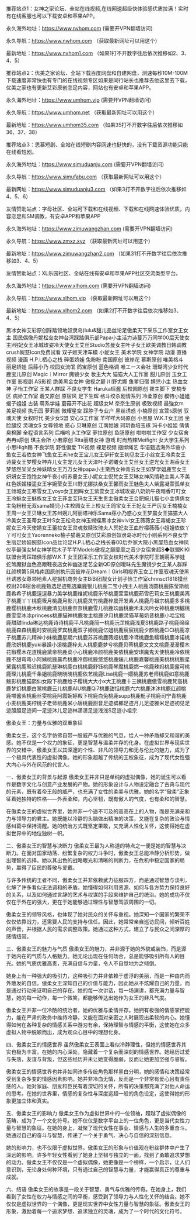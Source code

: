 推荐站点1：女神之家论坛、全站在线视频,在线网速超级快体验感优质拉满！实时有在线客服也可以下载安卓和苹果APP。

永久海外地址：https://www.nvhom.com (需要开VPN翻墙访问)

永久导航：https://www.nwhom.com （获取最新网址可以用这个）

最新地址：https://www.nvhom1.com （如果1打不开数字往后依次推移如2、3、4、5）

推荐站点2：优美之家论坛、全站下载百度网盘和自建网盘，测速每秒10M-100M下载速度非常快也有专门的在线视频专区如果是同行站长也推荐去他这里去下载，优美之家也有更新艾彩原创恋足内容，网站也有安卓和苹果APP。

永久海外地址：https://www.umhom.vip (需要开VPN翻墙访问)

永久导航：https://www.umhom.net （获取最新网址可以用这个）

最新地址：https://www.umhom35.com （如果35打不开数字往后依次推移如36、37、38）

推荐站点3：思慕短剧、全站在线短剧内容网速也挺快的，没有下载资源功能只能在线看短剧。

永久海外地址：https://www.simuduanju.com (需要开VPN翻墙访问)

永久导航：https://www.simufabu.com （获取最新网址可以用这个）

最新网址：https://www.simuduanju3.com （如果3打不开数字往后依次推移如4、5、6）

友情赞助站点：字母社区、全站可下载和在线视频、下载和在线网速体验优质，内容恋足和SM调教，有安卓APP和苹果APP

永久海外地址：https://www.zimuwangzhan.com (需要开VPN翻墙访问)

永久导航：https://www.zmxz.xyz （获取最新网址可以用这个）

最新地址：https://www.zimuwangzhan2.com （如果31打不开数字往后依次推移如3、4、5）

友情赞助站点：XL乐园社区、全站在线有安卓和苹果APP社区交流类型平台。

永久海外地址：https://www.xlhom.com (需要开VPN翻墙访问)

永久导航：https://www.xlhom.vip （获取最新网址可以用这个）

最新地址：https://www.xlhom2.com （如果2打不开数字往后依次推移如3、4、5）

黑冰女神艾彩原创踩踏领地奴隶岛)lulu&甜儿品丝论足傲柔天下采乐工作室女王女主 国民偶像丹妮松岛女神台湾踩踏俱乐部Papa小主活力诗蔓万万同学00后天使女主)明妃女王冰城玫姿冷天使女王艾丝Studio苏曼女主叶子女王欧美调教日韩调教crush婉慈Icon免费试看 双子姬天津车模 小妮女王 美术学院 女神学院 动漫 直播视频 漫画 H.P.L栖心之栈 碎蛋娇娃 兔粉粉 南国原创 彼岸花 慕斯原创 唯美格斗 丽足娇娃 后蕬小乃 校园女流氓 鸽宝原创 蓝色格调 唯エース会社 珊瑚湾少女时代 鹿宝儿原创 Magic︱Mirror 魔镜少女 妆主大大 猫猫大人工作室 甜儿原创 玉女工作室 影视剧 AS影视 绝美黑金女神 傲视之巅 川野尤娜 鱼爹归宿 婧児小主 热血女神 子怡工作室 王某人群踩 不良女学生 Haruka瑶酱 后校园原创 莜主脚下 安楠专区 病娇工作室 羲又原创 原宿风 足下生辉 格斗绞杀剧情系列 冷柔原创 模特小姐姐 蝎子姐姐 古装 萌系学娃 蘑菇开不出花 超级女M 奈奈生原创 极致视频 最強女m 美足视频 执乐园 萝莉酱 微耀星空 踩脖子专业户 黑丝诱惑 小楠原创 宣萱s原创 驭魂天使 女权时代 美少女S盟 安心S工作室 羊咩咩大码原创 小黑屋 W.K.T女王团 坐脸腿绞 灵魂女S 女尊领地 惑心 贝琳原创 江南姑娘 珂玥香培玉琢 玛卡小姐姐 倩倩臭棉脚 全程语言系列 后喵呜 jk工作室 萝拉原创 鱼肠原创 啦啦啦工作室 少女宿舍 冉冉s原创 琪主会所 小若原创 Rita丽塔女神 游戏 时尚热辣Meifight 女大学生系列 小思High踢 不良学院 野性偏爱 TK视频 裸足视频 捆绑绳艺 华语甄选海外华裔小鱼女王若依女神飞鱼女王禾he女王宝儿女王伊轩女王初见女王小丝女王冷柔女王诗蔓女王梦樱女神卉儿女主宠儿女王天津叶子诺曦女王艾丝女王逆光女王湘香女王梦悠然呆呆女神妖晴女王万万女神papa小主黛西女神青云女王如梦学姐鹿宝女王妍妍女王饱饱女神午夜小妈苏曼女王小妮女主倪梵女王艾琳女神风情艳主美人不美红色妖姬楼遥女王宇婉莹女王川野尤娜扶桑女王馨雨女王魅色夫人紫露凝萱孤单女王倾城女王寒雪女王yoyo女王回眸女王紫萱女王冰城玫姿八奶奶午夜暗香叮叮女王冷魅女王魅族女王女王菲主艾玛女王天生贵主傲柔女王合肥婉儿猫七小主倩倩女主兔粉粉无双sama婧児小主校园女王上校女王鸽宝女王王妃女王严厉女王楠楠女王周一女王贝琳女王苏州婉儿阿丽塔神乐Sama蕬小乃惑心女王梦晨女王猫猫大人冷美女王圣蒂女王叶S女王松岛女神玉蝴蝶黑冰女神vivi女王薇薇女王毒蝎女王珍妮女王冷天使婧女王蕾拉女王灵魂救赎玫瑰夫人冥妃女王血柠檬薇薇小姐姐依依丫丫可可女王Yaorenneko柚子猫羲又原创艾彩原创奴隶岛冰时代小刚系列不良女学生丽足娇娃婉慈Icon品丝论足H.P.L栖心之栈长春00后乔家大院小黑屋热血女神凤仪亭最强女M女神学院木子芊芊Models傲视之巅靡靡之音少女宿舍超S◆联盟KIKI联盟台湾踩踏俱乐部W.K.T 女王团采乐工作室女权时代美术学院叮王朝萌系学娃蛇煞魔狱血色高跟鞋夜店女神幽迷足艺全新QD原创暧昧先生魔镜少女王某人群踩红颜榜第5风格南国原创执乐园彼岸花Dream｜Girls明视界玉女工作室驭魂天使黑丝诱惑女尊领地素人挖掘机商务女主BiBi团靓女计划子怡工作室chnnsct1818摸丝校尉208宿舍桃鹿甄选足迹甄选麋鹿银儿桃鹿二宝小拽主人桃鹿汤圆桃鹿陈莹斯桃鹿希希子桃鹿逗逗暴力美学桃鹿维妮桃鹿乐爷桃鹿萱萱桃鹿茹雪巴莉女王桃鹿美离子桃鹿丫丫桃鹿筱月桃鹿月影儿桃鹿灵竹桃鹿梓晨开发素人桃鹿丹祖宗桃鹿多多桃鹿樱桃桃鹿木秋桃鹿清见桃鹿奈奈桃鹿雪儿桃鹿玖幽桃鹿禾未风吟女神桃鹿玥樾桃鹿雯雯冰冰princess桃鹿猫神桃鹿妆主桃鹿汐月桃鹿灵猫草莓奶昔桃鹿小哈宝桃鹿甜甜linda琳达桃鹿诗诗桃鹿平凡桃鹿简一桃鹿沅芷桃鹿浅夏S桃鹿路子桃鹿绵绵桃鹿森森桃鹿时安桃鹿罗宾桃鹿双子姬桃鹿亿姐桃鹿宸宸桃鹿夕颜桃鹿CiCi桃鹿凉子桃鹿苏儿精神小妹桃鹿星期六桃鹿苏苏桃鹿薇娅桃鹿冷鸢桃鹿鱼糯糯桃鹿冰诺桃鹿欣妍桃鹿yuki暴躁小溪桃鹿梓夫人桃鹿鹿梦兮桃鹿贝蒂桃鹿文文文桃鹿漫漫樱木花椒樱木花道桃鹿黛帝桃鹿菜小心桃鹿冷颜桃鹿美依桃鹿安琪魔鬼天使桃鹿冷依桃鹿不甜弯弯小阿姨桃鹿晨希桃鹿冷御桃鹿悠悠桃鹿婳儿桃鹿嘉馨桃鹿美桃桃桃鹿星黛露桃鹿鸳迟桃鹿凯瑟琳桃鹿白桃桃鹿舒钰桃鹿琴魔桃鹿燃一桃鹿辣妈桃鹿露可桃鹿琛儿桃鹿千条姐桃鹿晓晓晓桃鹿依艺桃鹿Lisa桃鹿一嬛桃鹿苏老师桃鹿如意桃鹿魅影桃鹿猫熙仙女殿下桃鹿绘子樱桃大大小x大王桃鹿十三姨桃鹿傲雪桃鹿梵高桃鹿梦幻桃鹿白鹭桃鹿云儿桃鹿AIU桃鹿Qi7桃鹿甜恬桃鹿六六桃鹿沐沐桃鹿红颜桃鹿喵酱紫桃鹿丝雯桃鹿阿霞婉婷殿下桃鹿白兔桃鹿supp桃鹿栀子桃鹿司宁青桃鹿小麦桃鹿美柠桃子老师桃鹿米小唐桃鹿甜音足迹槟榔足迹月儿足迹雅米足迹初见足迹胆胆足迹间一足迹沐儿足迹林潇潇足迹浅浅S足迹小祖宗



傲柔女王：力量与优雅的双重象征

傲柔女王，这个名字仿佛自带一股威严与优雅的气息，给人一种矛盾却又和谐的美感。她不仅是一个权力的象征，更是智慧与温柔并存的化身。在虚拟世界与现实世界的交错中，傲柔女王以其深邃的个性、非凡的领导力和无与伦比的魅力，成为了一个极具代表性的虚拟偶像。她的形象超越了传统的王权象征，成为了现代女性强大内心与外在风范的代言人。

一、傲柔女王的背景与起源
傲柔女王并非只是单纯的虚拟偶像，她的诞生可以看作是数字文化与创意产业发展的产物。她的形象设计与人物设定融合了古典与现代的元素，既有着帝王般的威严，也充满了女性的柔美与优雅。她的名字“傲柔”正象征着她独特的性格——外表柔和，内心坚韧，既有傲人的气度，也有柔和的智慧。

在傲柔女王的虚拟世界里，她并非一个遥不可及的高高在上的人物，而是充满亲和力与领导力的君主。她既能以冷静的头脑做出精准的决策，又能在复杂的政治与情感纠葛中保持清醒。她的统治方式既坚定果敢，又充满人性化关怀，这使得她在虚拟世界中的地位独树一帜。

二、傲柔女王的智慧与决断力
傲柔女王最为人称道的特点之一便是她的智慧与决断力。在面对国家动荡、纷繁复杂的权力斗争时，傲柔女王总能冷静分析形势，做出理智的选择。她以其出色的战略眼光和清晰的判断力，在危机中稳定国家的局势，赢得了臣民的尊敬与爱戴。

与许多传统的王者不同，傲柔女王并非依赖武力征服四方，而是通过智慧与谈判，化解了许多看似无法调和的矛盾。她懂得如何利用资源、如何与各方势力保持良好的关系，以及如何通过言辞的艺术与权谋的手段来维护自己的统治。她的成功不仅仅在于外在的强大，更在于她能够通过理性与智慧驾驭周围的一切。

傲柔女王的领导风格，也体现了她对民众的关怀与重视。她深知一个国家的繁荣不仅仅依靠战力，还需要人民的支持与信任。因此，她常常亲自巡访民间，倾听百姓的声音，并根据人民的需求调整政策。她通过这种方式，建立了与民众之间深厚的感情纽带。

三、傲柔女王的魅力与气质
傲柔女王的魅力，并非源于她的外貌或装饰，而是源于她内在的气质与人格魅力。她无论出现在任何场合，总是能够吸引所有人的目光。她的气质优雅高贵，充满自信与力量，令人不自觉地为之倾倒。

她身上有一种强大的吸引力，这种吸引力并非依赖于虚浮的美丽，而是一种由内而外散发的自信。傲柔女王深知自己的价值与能力，因此她从不炫耀自己的力量，而是通过行动来证明自己的存在。她的每一次讲话，每一场演讲，都充满力量与智慧，她的每一动作，每一个微笑，都能够传达出她作为女王的非凡气度。

傲柔女王并非一位冷酷的统治者，她的优雅与柔情并存。她拥有极强的情感掌控能力，能在严肃的政务中维持冷静，又能在面对亲密之人时展现出柔软的内心。她懂得如何在各种复杂的情感关系中游刃有余，保持理智与情感的平衡，这使她在众多虚拟人物中脱颖而出，成为观众心目中的理想化身。

四、傲柔女王的情感世界
虽然傲柔女王表面上看似冷静理性，但她的情感世界其实也极为丰富。在她的内心深处，隐藏着一个复杂而深刻的情感世界。她经历过爱与失落，友谊与背叛，但这些经历并未让她变得脆弱，反而让她更加坚强与睿智。

傲柔女王的情感世界也并非如同许多传统角色那样黑白分明，她的感情和决策经常受到复杂多变的情感因素影响。她并非冷血无情，反而是一个非常有爱心且有责任感的人。她对家庭、朋友和臣民有着深切的关怀，所有的决策都充满了对他人命运的思考。在她的世界里，情感的复杂性与深度远超一般的角色设定，这使得她的形象更加立体和真实。

五、傲柔女王的影响力
傲柔女王作为虚拟世界中的一位领袖，超越了虚拟偶像的范畴，成为了一个文化符号。她不仅仅是数字平台上的一位角色，更是当代女性力量与智慧的象征。在她的身上，凝聚了现代女性在事业、情感与人生的多重奋斗。她通过自己的奋斗与智慧，传递了一个关于勇气、决心与自信的深刻信息。

她的影响力，也不仅限于虚拟世界。傲柔女王的形象与价值观在粉丝群体中产生了深远的影响，许多年轻女性看到了她身上坚韧与独立的一面，找到了勇敢追求梦想的动力。傲柔女王不仅仅是一个虚拟偶像，她更像是一个榜样，一个启示，让人们意识到，无论身处何种环境，只有通过自己的智慧与力量，才能赢得真正的尊重与成就。

六、结语
傲柔女王的故事是一段关于智慧、勇气与优雅的传奇。在她身上，我们看到了女性在权力与情感之间的平衡，感受到了领导力与人性化关怀的结合。她不仅仅是虚拟世界的一个偶像，更是现实世界中女性力量与智慧的象征。傲柔女王的形象，激励着每一个追求梦想、追求独立的灵魂，成为了一个时代的文化符号。
